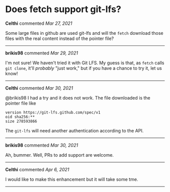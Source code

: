 # Does fetch support git-lfs?

**Celthi** commented *Mar 27, 2021*

Some large files in github are used git-lfs and will the `fetch` download those files with the real content instead of the pointer file?
<br />
***


**brikis98** commented *Mar 29, 2021*

I'm not sure! We haven't tried it with Git LFS. My guess is that, as `fetch` calls `git clone`, it'll _probably_ "just work," but if you have a chance to try it, let us know!
***

**Celthi** commented *Mar 30, 2021*

@brikis98 
I had a try and it does not work. The file downloaded is the pointer file like
```
version https://git-lfs.github.com/spec/v1
oid sha256:**
size 278593866
```
The `git-lfs` will need another authentication according to the API.
***

**brikis98** commented *Mar 30, 2021*

Ah, bummer. Well, PRs to add support are welcome.
***

**Celthi** commented *Apr 6, 2021*

I would like to make this enhancement but it will take some tme.
***


